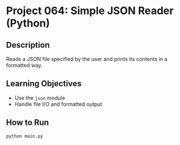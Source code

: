 # Project 064: Simple JSON Reader (Python)

## Description
Reads a JSON file specified by the user and prints its contents in a formatted way.

## Learning Objectives
- Use the `json` module
- Handle file I/O and formatted output

## How to Run
```
python main.py
```
